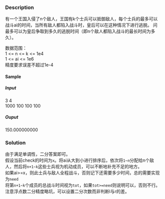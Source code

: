 ### Description
有一个王国入侵了n个敌人，王国有k个士兵可以抵御敌人，每个士兵的最多可以战斗ai的时间，当所有敌人都陷入战斗时，皇后可以在这种情况下进行逃脱。
问最多可以为皇后争取到多久的逃脱时间（即n个敌人都陷入战斗的最长时间为多久）。</br>

数据范围：</br>
1 <= n <= k <= 1e4 </br>
1 <= ai <= 1e6 </br>
精度要求误差不超过1e-4

#### Sample
##### Input
3 4 </br>
1000 100 100 100 </br>
##### Ouput
150.000000000

### Solution
由于满足单调性，二分答案即可。</br>
假设当前check的时间为`x`。将ai从大到小进行排序后，依次将`1~n`分配给n个敌人，然后将`n+1~k`这些士兵视为机动成员，可以不断地补充不足的地方。</br>
如果ai>=x，则此士兵与敌人全程战斗，否则记下还需要多少时间，总的需要实现为`need`</br>
将第`n+1~k`个成员的总战斗时间视为`tot`，如果`tot>=need`则说明可以，否则不行。</br>
注意浮点数二分精度略坑，可以设置二分次数而非判断l与r的差。
